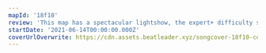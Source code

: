 ```yaml
---
mapId: '18f10'
review: 'This map has a spectacular lightshow, the expert+ difficulty shines with great use of sliders and bombs, and the lower difficulties provide the same awesome experience for less skilled players.'
startDate: '2021-06-14T00:00:00.000Z'
coverUrlOverwrite: https://cdn.assets.beatleader.xyz/songcover-18f10-cover.jpg
---
```

